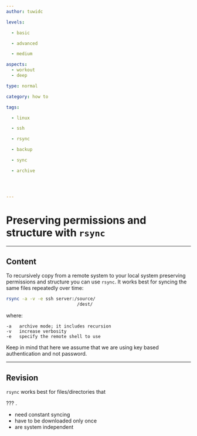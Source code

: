 ```yaml
---
author: tuwidc

levels:

  - basic

  - advanced

  - medium

aspects:
  - workout
  - deep

type: normal

category: how to

tags:

  - linux

  - ssh

  - rsync

  - backup

  - sync

  - archive




---
```


# Preserving permissions and structure with `rsync`

---
## Content

To recursively copy from a remote system to your local system preserving permissions and structure you can use `rsync`. It works best for syncing the same files repeatedly over time:
```bash
rsync -a -v -e ssh server:/source/
                           /dest/
```
where:
```
-a   archive mode; it includes recursion
-v   increase verbosity
-e   specify the remote shell to use
```
Keep in mind that here we assume that we are using key based authentication and not password.

---
## Revision

`rsync` works best for files/directories that 

??? . 

* need constant syncing
* have to be downloaded only once
* are system independent

 
 
